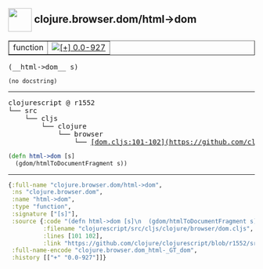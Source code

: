 ## <img width="48px" valign="middle" src="http://i.imgur.com/Hi20huC.png"> clojure.browser.dom/html->dom

 <table border="1">
<tr>
<td>function</td>
<td><a href="https://github.com/cljsinfo/api-refs/tree/0.0-927"><img valign="middle" alt="[+] 0.0-927" src="https://img.shields.io/badge/+-0.0--927-lightgrey.svg"></a> </td>
</tr>
</table>

 <samp>
(__html->dom__ s)<br>
</samp>

```
(no docstring)
```

---

 <pre>
clojurescript @ r1552
└── src
    └── cljs
        └── clojure
            └── browser
                └── <ins>[dom.cljs:101-102](https://github.com/clojure/clojurescript/blob/r1552/src/cljs/clojure/browser/dom.cljs#L101-L102)</ins>
</pre>

```clj
(defn html->dom [s]
  (gdom/htmlToDocumentFragment s))
```


---

```clj
{:full-name "clojure.browser.dom/html->dom",
 :ns "clojure.browser.dom",
 :name "html->dom",
 :type "function",
 :signature ["[s]"],
 :source {:code "(defn html->dom [s]\n  (gdom/htmlToDocumentFragment s))",
          :filename "clojurescript/src/cljs/clojure/browser/dom.cljs",
          :lines [101 102],
          :link "https://github.com/clojure/clojurescript/blob/r1552/src/cljs/clojure/browser/dom.cljs#L101-L102"},
 :full-name-encode "clojure.browser.dom_html-_GT_dom",
 :history [["+" "0.0-927"]]}

```
